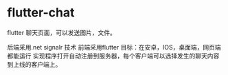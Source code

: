 # flutter-chat
flutter 聊天页面，可以发送图片，文件。

后端采用.net signalr 技术
前端采用flutter
目标：在安卓，IOS，桌面端，网页端都能运行
实现程序打开自动注册到服务器，每个客户端可以选择发生的聊天内容到上线的客户端上。
